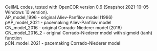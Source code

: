 
CellML codes, tested with OpenCOR version 0.6 (Snapshot 2021-10-05 Windows 10 version).<br>
AP_model_1996 - original Aliev-Panfilov model (1996)<br>
pAP_model_2021 - pacemaking  Aliev-Panfilov model<br>
CN_model_2016 - original Corrado-Niederer model (2016)<br>
CN_model_2016_2 - original Corrado-Niederer model with sigmoid (tanh) function<br>
pCN_model_2021 - pacemaking Corrado-Niederer model
